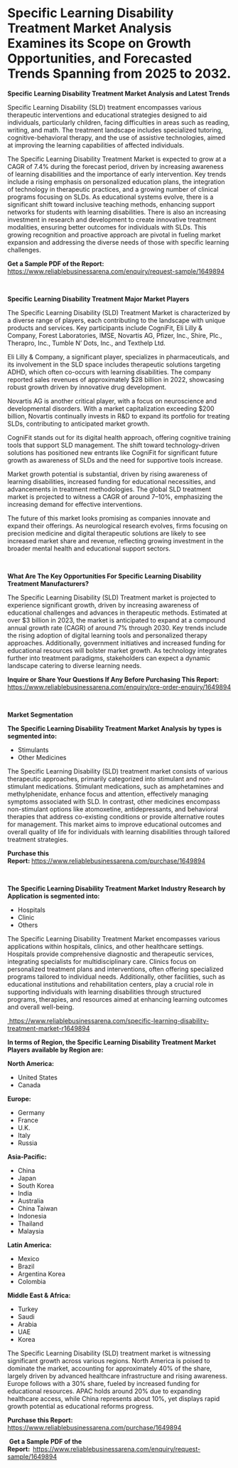 <p><h1>Specific Learning Disability Treatment Market Analysis Examines its Scope on Growth Opportunities, and Forecasted Trends Spanning from 2025 to 2032.</h1></p><p><strong>Specific Learning Disability Treatment Market Analysis and Latest Trends</strong></p>
<p><p>Specific Learning Disability (SLD) treatment encompasses various therapeutic interventions and educational strategies designed to aid individuals, particularly children, facing difficulties in areas such as reading, writing, and math. The treatment landscape includes specialized tutoring, cognitive-behavioral therapy, and the use of assistive technologies, aimed at improving the learning capabilities of affected individuals. </p><p>The Specific Learning Disability Treatment Market is expected to grow at a CAGR of 7.4% during the forecast period, driven by increasing awareness of learning disabilities and the importance of early intervention. Key trends include a rising emphasis on personalized education plans, the integration of technology in therapeutic practices, and a growing number of clinical programs focusing on SLDs. As educational systems evolve, there is a significant shift toward inclusive teaching methods, enhancing support networks for students with learning disabilities. There is also an increasing investment in research and development to create innovative treatment modalities, ensuring better outcomes for individuals with SLDs. This growing recognition and proactive approach are pivotal in fueling market expansion and addressing the diverse needs of those with specific learning challenges.</p></p>
<p><strong>Get a Sample PDF of the Report:&nbsp;</strong> <a href="https://www.reliablebusinessarena.com/enquiry/request-sample/1649894?utm_campaign=2943&utm_medium=2&utm_source=Github&utm_content=ia&utm_term=12042025&utm_id=specific-learning-disability-treatment">https://www.reliablebusinessarena.com/enquiry/request-sample/1649894</a></p>
<p>&nbsp;</p>
<p><strong>Specific Learning Disability Treatment Major Market Players</strong></p>
<p><p>The Specific Learning Disability (SLD) Treatment Market is characterized by a diverse range of players, each contributing to the landscape with unique products and services. Key participants include CogniFit, Eli Lilly & Company, Forest Laboratories, IMSE, Novartis AG, Pfizer, Inc., Shire, Plc., Therapro, Inc., Tumble N’ Dots, Inc., and Texthelp Ltd. </p><p>Eli Lilly & Company, a significant player, specializes in pharmaceuticals, and its involvement in the SLD space includes therapeutic solutions targeting ADHD, which often co-occurs with learning disabilities. The company reported sales revenues of approximately $28 billion in 2022, showcasing robust growth driven by innovative drug development.</p><p>Novartis AG is another critical player, with a focus on neuroscience and developmental disorders. With a market capitalization exceeding $200 billion, Novartis continually invests in R&D to expand its portfolio for treating SLDs, contributing to anticipated market growth. </p><p>CogniFit stands out for its digital health approach, offering cognitive training tools that support SLD management. The shift toward technology-driven solutions has positioned new entrants like CogniFit for significant future growth as awareness of SLDs and the need for supportive tools increase.</p><p>Market growth potential is substantial, driven by rising awareness of learning disabilities, increased funding for educational necessities, and advancements in treatment methodologies. The global SLD treatment market is projected to witness a CAGR of around 7–10%, emphasizing the increasing demand for effective interventions.</p><p>The future of this market looks promising as companies innovate and expand their offerings. As neurological research evolves, firms focusing on precision medicine and digital therapeutic solutions are likely to see increased market share and revenue, reflecting growing investment in the broader mental health and educational support sectors.</p></p>
<p>&nbsp;</p>
<p><strong>What Are The Key Opportunities For Specific Learning Disability Treatment Manufacturers?</strong></p>
<p><p>The Specific Learning Disability (SLD) Treatment market is projected to experience significant growth, driven by increasing awareness of educational challenges and advances in therapeutic methods. Estimated at over $3 billion in 2023, the market is anticipated to expand at a compound annual growth rate (CAGR) of around 7% through 2030. Key trends include the rising adoption of digital learning tools and personalized therapy approaches. Additionally, government initiatives and increased funding for educational resources will bolster market growth. As technology integrates further into treatment paradigms, stakeholders can expect a dynamic landscape catering to diverse learning needs.</p></p>
<p><strong>Inquire or Share Your Questions If Any Before Purchasing This Report:</strong> <a href="https://www.reliablebusinessarena.com/enquiry/pre-order-enquiry/1649894?utm_campaign=2943&utm_medium=2&utm_source=Github&utm_content=ia&utm_term=12042025&utm_id=specific-learning-disability-treatment">https://www.reliablebusinessarena.com/enquiry/pre-order-enquiry/1649894</a></p>
<p>&nbsp;</p>
<p><strong>Market Segmentation</strong></p>
<p><strong>The Specific Learning Disability Treatment Market Analysis by types is segmented into:</strong></p>
<p><ul><li>Stimulants</li><li>Other Medicines</li></ul></p>
<p><p>The Specific Learning Disability (SLD) treatment market consists of various therapeutic approaches, primarily categorized into stimulant and non-stimulant medications. Stimulant medications, such as amphetamines and methylphenidate, enhance focus and attention, effectively managing symptoms associated with SLD. In contrast, other medicines encompass non-stimulant options like atomoxetine, antidepressants, and behavioral therapies that address co-existing conditions or provide alternative routes for management. This market aims to improve educational outcomes and overall quality of life for individuals with learning disabilities through tailored treatment strategies.</p></p>
<p><strong>Purchase this Report:&nbsp;</strong><a href="https://www.reliablebusinessarena.com/purchase/1649894?utm_campaign=2943&utm_medium=2&utm_source=Github&utm_content=ia&utm_term=12042025&utm_id=specific-learning-disability-treatment">https://www.reliablebusinessarena.com/purchase/1649894</a></p>
<p>&nbsp;</p>
<p><strong>The Specific Learning Disability Treatment Market Industry Research by Application is segmented into:</strong></p>
<p><ul><li>Hospitals</li><li>Clinic</li><li>Others</li></ul></p>
<p><p>The Specific Learning Disability Treatment Market encompasses various applications within hospitals, clinics, and other healthcare settings. Hospitals provide comprehensive diagnostic and therapeutic services, integrating specialists for multidisciplinary care. Clinics focus on personalized treatment plans and interventions, often offering specialized programs tailored to individual needs. Additionally, other facilities, such as educational institutions and rehabilitation centers, play a crucial role in supporting individuals with learning disabilities through structured programs, therapies, and resources aimed at enhancing learning outcomes and overall well-being.</p></p>
<p><a href="https://www.reliablebusinessarena.com/specific-learning-disability-treatment-market-r1649894?utm_campaign=2943&utm_medium=2&utm_source=Github&utm_content=ia&utm_term=12042025&utm_id=specific-learning-disability-treatment">&nbsp;https://www.reliablebusinessarena.com/specific-learning-disability-treatment-market-r1649894</a></p>
<p><strong>In terms of Region, the Specific Learning Disability Treatment Market Players available by Region are:</strong></p>
<p>
    <p> <strong> North America: </strong>
        <ul>
            <li>United States</li>
            <li>Canada</li>
        </ul>
        </p> 
    <p> <strong> Europe: </strong>
        <ul>
            <li>Germany</li>
            <li>France</li>
            <li>U.K.</li>
            <li>Italy</li>
            <li>Russia</li>
        </ul>
        </p> 
    <p> <strong> Asia-Pacific: </strong>
        <ul>
            <li>China</li>
            <li>Japan</li>
            <li>South Korea</li>
            <li>India</li>
            <li>Australia</li>
            <li>China Taiwan</li>
            <li>Indonesia</li>
            <li>Thailand</li>
            <li>Malaysia</li>
        </ul>
        </p> 
    <p> <strong> Latin America: </strong>
        <ul>
            <li>Mexico</li>
            <li>Brazil</li>
            <li>Argentina Korea</li>
            <li>Colombia</li>
        </ul>
        </p> 
    <p> <strong> Middle East & Africa: </strong>
        <ul>
            <li>Turkey</li>
            <li>Saudi</li>
            <li>Arabia</li>
            <li>UAE</li>
            <li>Korea</li>
        </ul>
    </p>
    </p>
<p><p>The Specific Learning Disability (SLD) treatment market is witnessing significant growth across various regions. North America is poised to dominate the market, accounting for approximately 40% of the share, largely driven by advanced healthcare infrastructure and rising awareness. Europe follows with a 30% share, fueled by increased funding for educational resources. APAC holds around 20% due to expanding healthcare access, while China represents about 10%, yet displays rapid growth potential as educational reforms progress.</p></p>
<p><strong>Purchase this Report: </strong><a href="https://www.reliablebusinessarena.com/purchase/1649894?utm_campaign=2943&utm_medium=2&utm_source=Github&utm_content=ia&utm_term=12042025&utm_id=specific-learning-disability-treatment">https://www.reliablebusinessarena.com/purchase/1649894</a></p>
<p>&nbsp;<strong>Get a Sample PDF of the Report:&nbsp;&nbsp;</strong><a href="https://www.reliablebusinessarena.com/enquiry/request-sample/1649894?utm_campaign=2943&utm_medium=2&utm_source=Github&utm_content=ia&utm_term=12042025&utm_id=specific-learning-disability-treatment">https://www.reliablebusinessarena.com/enquiry/request-sample/1649894</a></p>
<p><strong></strong></p>
<p><p></p><p></p><p></p></p>